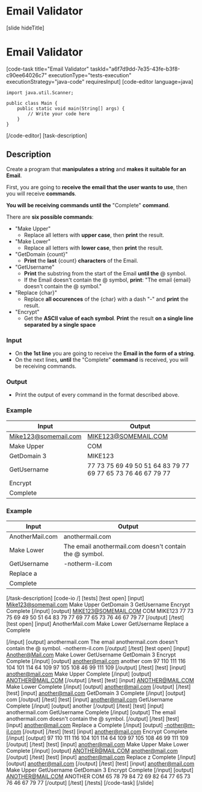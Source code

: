 # Email Validator


[slide hideTitle]
# Email Validator
[code-task title="Email Validator" taskId="a6f7d9dd-7e35-43fe-b3f8-c90ee64026c7" executionType="tests-execution" executionStrategy="java-code" requiresInput]
[code-editor language=java]
```
import java.util.Scanner;

public class Main {
    public static void main(String[] args) {
        // Write your code here
    }
}
```
[/code-editor]
[task-description]
## Description
Create a program that **manipulates a string** and **makes it suitable for an Email**.

First, you are going to **receive the email that the user wants to use**, then you will receive **commands**.

**You will be receiving commands until the** "Complete" **command**. 

There are **six possible commands**:
- "Make Upper"
    - Replace all letters with **upper case**, then **print** the result. 
- "Make Lower"
    - Replace all letters with **lower case**, then **print** the result.
- "GetDomain \{count\}"
    - **Print** the **last** \{count\} **characters** of the Email.
- "GetUsername"
    - **Print** the substring from the start of the Email **until the** @ symbol.
    - If the Email doesn't contain the @ symbol, **print**: 
"The email \{email\} doesn't contain the @ symbol."
- "Replace \{char\}"
    - Replace **all occurences** of the \{char\} with a dash "-" and **print** the result.
- "Encrypt"
    - Get the **ASCII value of each symbol**. **Print** the result **on a single line separated by a single space**

### Input
- On **the 1st line** you are going to receive the **Email in the form of a string**.
- On the next lines, **until** the "Complete" **command** is received, you will be receiving commands.

### Output
- Print the output of every command in the format described above.

### Example
| **Input** | **Output** |
| --- | --- |
| Mike123@somemail.com | MIKE123@SOMEMAIL.COM |
| Make Upper | COM |
| GetDomain 3 | MIKE123 |
| GetUsername | 77 73 75 69 49 50 51 64 83 79 77 69 77 65 73 76 46 67 79 77 |
| Encrypt | |
| Complete | |

### Example
| **Input** | **Output** |
| --- | --- |
| AnotherMail.com | anothermail.com |
| Make Lower | The email anothermail.com doesn't contain the @ symbol. |
| GetUsername | -notherm-il.com |
| Replace a | |
| Complete | |

[/task-description]
[code-io /]
[tests]
[test open]
[input]
Mike123@somemail.com
Make Upper
GetDomain 3
GetUsername
Encrypt
Complete
[/input]
[output]
MIKE123@SOMEMAIL.COM
COM
MIKE123
77 73 75 69 49 50 51 64 83 79 77 69 77 65 73 76 46 67 79 77
[/output]
[/test]
[test open]
[input]
AnotherMail.com
Make Lower
GetUsername
Replace a
Complete

[/input]
[output]
anothermail.com
The email anothermail.com doesn't contain the @ symbol.
-notherm-il.com
[/output]
[/test]
[test open]
[input]
Another@Mail.com
Make Lower
GetUsername
GetDomain 3
Encrypt
Complete
[/input]
[output]
another@mail.com
another
com
97 110 111 116 104 101 114 64 109 97 105 108 46 99 111 109
[/output]
[/test]
[test]
[input]
another@mail.com
Make Upper
Complete
[/input]
[output]
ANOTHER@MAIL.COM
[/output]
[/test]
[test]
[input]
ANOTHER@MAIL.COM
Make Lower
Complete
[/input]
[output]
another@mail.com
[/output]
[/test]
[test]
[input]
another@mail.com
GetDomain 3
Complete
[/input]
[output]
com
[/output]
[/test]
[test]
[input]
another@mail.com
GetUsername
Complete
[/input]
[output]
another
[/output]
[/test]
[test]
[input]
anothermail.com
GetUsername
Complete
[/input]
[output]
The email anothermail.com doesn't contain the @ symbol.
[/output]
[/test]
[test]
[input]
another@mail.com
Replace a
Complete
[/input]
[output]
-nother@m-il.com
[/output]
[/test]
[test]
[input]
another@mail.com
Encrypt
Complete
[/input]
[output]
97 110 111 116 104 101 114 64 109 97 105 108 46 99 111 109
[/output]
[/test]
[test]
[input]
another@mail.com
Make Upper
Make Lower
Complete
[/input]
[output]
ANOTHER@MAIL.COM
another@mail.com
[/output]
[/test]
[test]
[input]
another@mail.com
Replace z
Complete
[/input]
[output]
another@mail.com
[/output]
[/test]
[test]
[input]
another@mail.com
Make Upper
GetUsername
GetDomain 3
Encrypt
Complete
[/input]
[output]
ANOTHER@MAIL.COM
ANOTHER
COM
65 78 79 84 72 69 82 64 77 65 73 76 46 67 79 77
[/output]
[/test]
[/tests]
[/code-task]
[/slide]